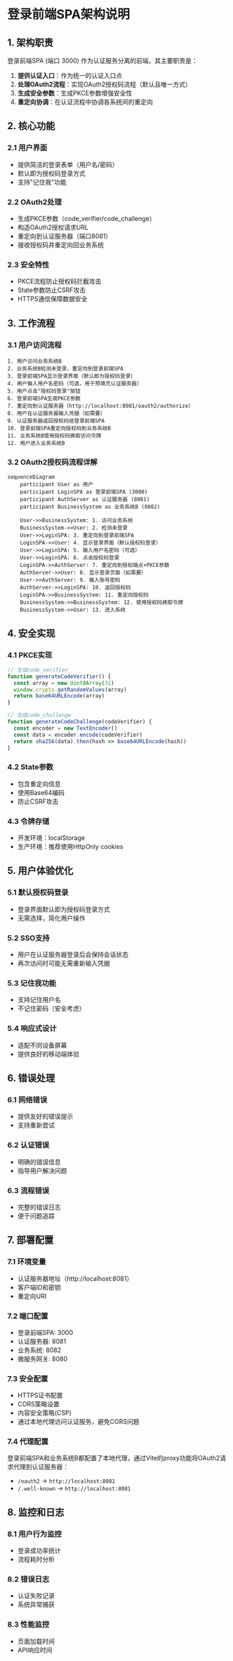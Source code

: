# 登录前端SPA架构说明

## 1. 架构职责

登录前端SPA (端口 3000) 作为认证服务分离的前端，其主要职责是：

1. **提供认证入口**：作为统一的认证入口点
2. **处理OAuth2流程**：实现OAuth2授权码流程（默认且唯一方式）
3. **生成安全参数**：生成PKCE参数增强安全性
4. **重定向协调**：在认证流程中协调各系统间的重定向

## 2. 核心功能

### 2.1 用户界面
- 提供简洁的登录表单（用户名/密码）
- 默认即为授权码登录方式
- 支持"记住我"功能

### 2.2 OAuth2处理
- 生成PKCE参数（code_verifier/code_challenge）
- 构造OAuth2授权请求URL
- 重定向到认证服务器（端口8081）
- 接收授权码并重定向回业务系统

### 2.3 安全特性
- PKCE流程防止授权码拦截攻击
- State参数防止CSRF攻击
- HTTPS通信保障数据安全

## 3. 工作流程

### 3.1 用户访问流程
```
1. 用户访问业务系统B
2. 业务系统B检测未登录，重定向到登录前端SPA
3. 登录前端SPA显示登录界面（默认即为授权码登录）
4. 用户输入用户名密码（可选，用于预填充认证服务器）
5. 用户点击"授权码登录"按钮
6. 登录前端SPA生成PKCE参数
7. 重定向到认证服务器（http://localhost:8081/oauth2/authorize）
8. 用户在认证服务器输入凭据（如需要）
9. 认证服务器返回授权码给登录前端SPA
10. 登录前端SPA重定向授权码到业务系统B
11. 业务系统B使用授权码换取访问令牌
12. 用户进入业务系统B
```

### 3.2 OAuth2授权码流程详解

```mermaid
sequenceDiagram
    participant User as 用户
    participant LoginSPA as 登录前端SPA (3000)
    participant AuthServer as 认证服务器 (8081)
    participant BusinessSystem as 业务系统B (8082)

    User->>BusinessSystem: 1. 访问业务系统
    BusinessSystem->>User: 2. 检测未登录
    User->>LoginSPA: 3. 重定向到登录前端SPA
    LoginSPA->>User: 4. 显示登录界面（默认授权码登录）
    User->>LoginSPA: 5. 输入用户名密码（可选）
    User->>LoginSPA: 6. 点击授权码登录
    LoginSPA->>AuthServer: 7. 重定向到授权端点+PKCE参数
    AuthServer->>User: 8. 显示登录页面（如需要）
    User->>AuthServer: 9. 输入账号密码
    AuthServer->>LoginSPA: 10. 返回授权码
    LoginSPA->>BusinessSystem: 11. 重定向授权码
    BusinessSystem->>BusinessSystem: 12. 使用授权码换取令牌
    BusinessSystem->>User: 13. 进入系统
```

## 4. 安全实现

### 4.1 PKCE实现
```javascript
// 生成code_verifier
function generateCodeVerifier() {
  const array = new Uint8Array(32)
  window.crypto.getRandomValues(array)
  return base64URLEncode(array)
}

// 生成code_challenge
function generateCodeChallenge(codeVerifier) {
  const encoder = new TextEncoder()
  const data = encoder.encode(codeVerifier)
  return sha256(data).then(hash => base64URLEncode(hash))
}
```

### 4.2 State参数
- 包含重定向信息
- 使用Base64编码
- 防止CSRF攻击

### 4.3 令牌存储
- 开发环境：localStorage
- 生产环境：推荐使用HttpOnly cookies

## 5. 用户体验优化

### 5.1 默认授权码登录
- 登录界面默认即为授权码登录方式
- 无需选择，简化用户操作

### 5.2 SSO支持
- 用户在认证服务器登录后会保持会话状态
- 再次访问时可能无需重新输入凭据

### 5.3 记住我功能
- 支持记住用户名
- 不记住密码（安全考虑）

### 5.4 响应式设计
- 适配不同设备屏幕
- 提供良好的移动端体验

## 6. 错误处理

### 6.1 网络错误
- 提供友好的错误提示
- 支持重新尝试

### 6.2 认证错误
- 明确的错误信息
- 指导用户解决问题

### 6.3 流程错误
- 完整的错误日志
- 便于问题追踪

## 7. 部署配置

### 7.1 环境变量
- 认证服务器地址（http://localhost:8081）
- 客户端ID和密钥
- 重定向URI

### 7.2 端口配置
- 登录前端SPA: 3000
- 认证服务器: 8081
- 业务系统: 8082
- 微服务网关: 8080

### 7.3 安全配置
- HTTPS证书配置
- CORS策略设置
- 内容安全策略(CSP)
- 通过本地代理访问认证服务，避免CORS问题

### 7.4 代理配置
登录前端SPA和业务系统B都配置了本地代理，通过Vite的proxy功能将OAuth2请求代理到认证服务器：
- `/oauth2` -> `http://localhost:8081`
- `/.well-known` -> `http://localhost:8081`

## 8. 监控和日志

### 8.1 用户行为监控
- 登录成功率统计
- 流程耗时分析

### 8.2 错误日志
- 认证失败记录
- 系统异常捕获

### 8.3 性能监控
- 页面加载时间
- API响应时间